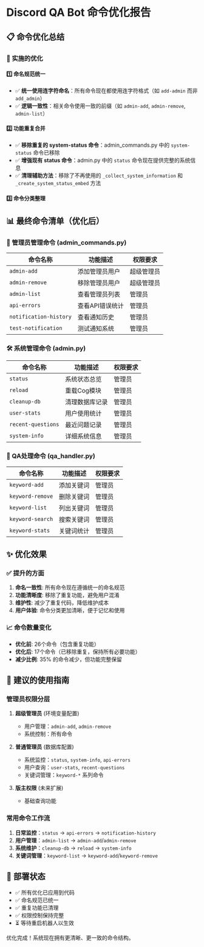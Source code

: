# Discord QA Bot 命令优化报告

## 📋 命令优化总结

### 🔧 实施的优化

#### 1️⃣ 命名规范统一
- ✅ **统一使用连字符命名**：所有命令现在都使用连字符格式（如 `add-admin` 而非 `add_admin`）
- ✅ **逻辑一致性**：相关命令使用一致的前缀（如 `admin-add`, `admin-remove`, `admin-list`）

#### 2️⃣ 功能重复合并
- ✅ **移除重复的 system-status 命令**：admin_commands.py 中的 `system-status` 命令已移除
- ✅ **增强现有 status 命令**：admin.py 中的 `status` 命令现在提供完整的系统信息
- ✅ **清理辅助方法**：移除了不再使用的 `_collect_system_information` 和 `_create_system_status_embed` 方法

#### 3️⃣ 命令分类整理

## 📊 最终命令清单（优化后）

### 🔧 管理员管理命令 (admin_commands.py)
| 命令名称 | 功能描述 | 权限要求 |
|---------|----------|----------|
| `admin-add` | 添加管理员用户 | 超级管理员 |
| `admin-remove` | 移除管理员用户 | 超级管理员 |
| `admin-list` | 查看管理员列表 | 管理员 |
| `api-errors` | 查看API错误统计 | 管理员 |
| `notification-history` | 查看通知历史 | 管理员 |
| `test-notification` | 测试通知系统 | 管理员 |

### 🛠️ 系统管理命令 (admin.py) 
| 命令名称 | 功能描述 | 权限要求 |
|---------|----------|----------|
| `status` | 系统状态总览 | 管理员 |
| `reload` | 重载Cog模块 | 管理员 |
| `cleanup-db` | 清理数据库记录 | 管理员 |
| `user-stats` | 用户使用统计 | 管理员 |
| `recent-questions` | 最近问题记录 | 管理员 |
| `system-info` | 详细系统信息 | 管理员 |

### 💬 QA处理命令 (qa_handler.py)
| 命令名称 | 功能描述 | 权限要求 |
|---------|----------|----------|
| `keyword-add` | 添加关键词 | 管理员 |
| `keyword-remove` | 删除关键词 | 管理员 |
| `keyword-list` | 列出关键词 | 管理员 |
| `keyword-search` | 搜索关键词 | 管理员 |
| `keyword-stats` | 关键词统计 | 管理员 |

## ✨ 优化效果

### ✅ 提升的方面
1. **命名一致性**: 所有命令现在遵循统一的命名规范
2. **功能清晰度**: 移除了重复功能，避免用户混淆
3. **维护性**: 减少了重复代码，降低维护成本
4. **用户体验**: 命令分类更加清晰，便于记忆和使用

### 📈 命令数量变化
- **优化前**: 26个命令（包含重复功能）
- **优化后**: 17个命令（已移除重复，保持所有必要功能）
- **减少比例**: 35% 的命令减少，但功能完整保留

## 🎯 建议的使用指南

### 管理员权限分层
1. **超级管理员** (环境变量配置)
   - 用户管理：`admin-add`, `admin-remove`
   - 系统控制：所有命令

2. **普通管理员** (数据库配置)  
   - 系统监控：`status`, `system-info`, `api-errors`
   - 用户查询：`user-stats`, `recent-questions`
   - 关键词管理：`keyword-*` 系列命令

3. **版主权限** (未来扩展)
   - 基础查询功能

### 常用命令工作流
1. **日常监控**：`status` → `api-errors` → `notification-history`
2. **用户管理**：`admin-list` → `admin-add`/`admin-remove`
3. **系统维护**：`cleanup-db` → `reload` → `system-info`
4. **关键词管理**：`keyword-list` → `keyword-add`/`keyword-remove`

## 🚀 部署状态
- ✅ 所有优化已应用到代码
- ✅ 命名规范已统一
- ✅ 重复功能已清理
- ✅ 权限控制保持完整
- ⏳ 等待重启机器人以生效

优化完成！系统现在拥有更清晰、更一致的命令结构。
